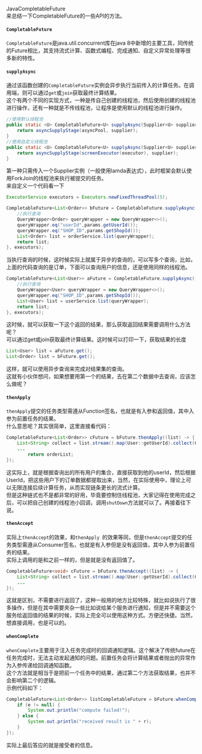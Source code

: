 JavaCompletableFuture<br />来总结一下CompletableFuture的一些API的方法。
<a name="yzJZp"></a>
#### `CompletableFuture`
`CompletableFuture`是java.util.concurrent库在java 8中新增的主要工具，同传统的Future相比，其支持流式计算、函数式编程、完成通知、自定义异常处理等很多新的特性。
<a name="WwCMR"></a>
#### `supplyAsync`
通过该函数创建的`CompletableFuture`实例会异步执行当前传入的计算任务。在调用端，则可以通过`get`或`join`获取最终计算结果。<br />这个有两个不同的实现方式，一种是传自己创建的线程池，然后使用创建的线程池进行操作，还有一种就是不传线程池，让程序是使用默认的线程池进行操作。
```java
//使用默认线程池
public static <U> CompletableFuture<U> supplyAsync(Supplier<U> supplier) {
	return asyncSupplyStage(asyncPool, supplier);
}
//使用自定义线程池    
public static <U> CompletableFuture<U> supplyAsync(Supplier<U> supplier,                                      Executor executor) {
	return asyncSupplyStage(screenExecutor(executor), supplier);
}
```
第一种只需传入一个Supplier实例（一般使用lamda表达式），此时框架会默认使用ForkJoin的线程池来执行被提交的任务。<br />来自定义一个代码看一下
```java
ExecutorService executors = Executors.newFixedThreadPool(5);

CompletableFuture<List<Order>> bFuture = CompletableFuture.supplyAsync(() -> {
	//执行查询
	QueryWrapper<Order> queryWrapper = new QueryWrapper<>();
	queryWrapper.eq("userId",params.getUserId());
	queryWrapper.eq("SHOP_ID",params.getShopId());
	List<Order> list = orderService.list(queryWrapper);
	return list;
}, executors);
```
当执行查询的时候，这时候实际上就属于异步的查询的，可以写多个查询，比如，上面的代码查询的是订单，下面可以查询用户的信息，还是使用同样的线程池。
```java
CompletableFuture<List<User>> aFuture = CompletableFuture.supplyAsync(() -> {
	//执行查询
	QueryWrapper<User> queryWrapper = new QueryWrapper<>();
	queryWrapper.eq("SHOP_ID",params.getShopId());
	List<User> list = userService.list(queryWrapper);
	return list;
}, executors);
```
这时候，就可以获取一下这个返回的结果，那么获取返回结果需要调用什么方法呢？<br />可以通过get或join获取最终计算结果。这时候可以打印一下，获取结果的长度
```java
List<User> list = aFuture.get();
List<Order> list = bFuture.get();
```
这样，就可以使用异步查询来完成对结果集的查询。<br />这就有小伙伴想问，如果想要用第一个的结果，去在第二个数据中去查询，应该怎么做呢？
<a name="uVIP4"></a>
#### `thenApply`
`thenApply`提交的任务类型需遵从Function签名，也就是有入参和返回值，其中入参为前置任务的结果。<br />什么意思呢？其实很简单，这里直接看代码：
```java
CompletableFuture<List<Order>> cFuture = bFuture.thenApply((list) -> {
	List<String> collect = list.stream().map(User::getUserId).collect(Collectors.toList());
	...
		return orderList;
});
```
这实际上，就是根据查询出的所有用户的集合，直接获取到他的userId，然后根据UserId，把这些用户下的订单数据都提取出来，当然，在实际使用中，理论上可以无限连接后续计算任务，从而实现链条更长的流式计算。<br />但是这种链式也不是都非常的好用，毕竟要控制住线程池，大家记得在使用完成之后，可以把自己创建的线程池小回调，调用`shutDown`方法就可以了。再接着往下说。
<a name="e2tGS"></a>
#### `thenAccept`
实际上`thenAccept`的效果，和`thenApply `的效果等同，但是`thenAccept`提交的任务类型需遵从Consumer签名，也就是有入参但是没有返回值，其中入参为前置任务的结果。<br />实际上调用的是和之前一样的，但是就是没有返回值了。
```java
CompletableFuture<void> cFuture = bFuture.thenAccept((list) -> {
	List<String> collect = list.stream().map(User::getUserId).collect(Collectors.toList());
	...
});
```
这就是区别，不需要进行返回了，这种一般用的地方比较特殊，就比如说执行了很多操作，但是在其中需要夹杂一些比如说给某个服务进行通知，但是并不需要这个服务给返回值的结果的时候，实际上完全可以使用这种方式。方便还快捷。当然，想直接调用，也是可以的。
<a name="nHWUP"></a>
#### `whenComplete`
`whenComplete`主要用于注入任务完成时的回调通知逻辑。这个解决了传统future在任务完成时，无法主动发起通知的问题。前置任务会将计算结果或者抛出的异常作为入参传递给回调通知函数。<br />这个方法就是相当于是把前一个任务中的结果，通过第二个方法获取结果，也并不会影响第二个的逻辑。<br />示例代码如下：
```java
CompletableFuture<List<Order>> listCompletableFuture = bFuture.whenComplete((r, e) -> {
	if (e != null) {
		System.out.println("compute failed!");
	} else {
		System.out.println("received result is " + r);
	}
});
```
实际上最后答应的就是接受者的信息。
